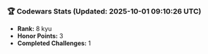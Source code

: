 ### 🏆 Codewars Stats (Updated: 2025-10-01 09:10:26 UTC)

- **Rank:** 8 kyu
- **Honor Points:** 3
- **Completed Challenges:** 1
